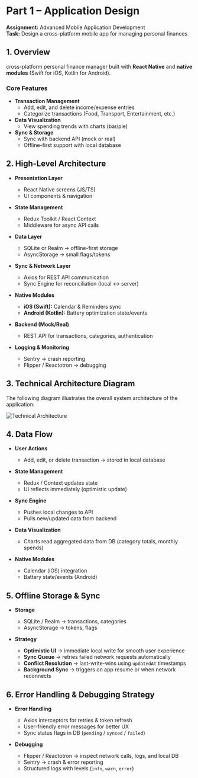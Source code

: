 # Part 1 – Application Design

**Assignment:** Advanced Mobile Application Development  
**Task:** Design a cross-platform mobile app for managing personal finances  

## 1. Overview
cross-platform personal finance manager built with **React Native** and **native modules** (Swift for iOS, Kotlin for Android).  

### Core Features
- **Transaction Management**
  - Add, edit, and delete income/expense entries
  - Categorize transactions (Food, Transport, Entertainment, etc.)
- **Data Visualization**
  - View spending trends with charts (bar/pie)
- **Sync & Storage**
  - Sync with backend API (mock or real)
  - Offline-first support with local database

## 2. High-Level Architecture

- **Presentation Layer**
  - React Native screens (JS/TS)
  - UI components & navigation

- **State Management**
  - Redux Toolkit / React Context
  - Middleware for async API calls

- **Data Layer**
  - SQLite or Realm → offline-first storage
  - AsyncStorage → small flags/tokens

- **Sync & Network Layer**
  - Axios for REST API communication
  - Sync Engine for reconciliation (local ↔ server)

- **Native Modules**
  - **iOS (Swift):** Calendar & Reminders sync
  - **Android (Kotlin):** Battery optimization state/events

- **Backend (Mock/Real)**
  - REST API for transactions, categories, authentication

- **Logging & Monitoring**
  - Sentry → crash reporting
  - Flipper / Reactotron → debugging


## 3. Technical Architecture Diagram

The following diagram illustrates the overall system architecture of the application:  

![Technical Architecture](./assets/architecture-diagram.png)


## 4. Data Flow

- **User Actions**
  - Add, edit, or delete transaction → stored in local database

- **State Management**
  - Redux / Context updates state
  - UI reflects immediately (optimistic update)

- **Sync Engine**
  - Pushes local changes to API
  - Pulls new/updated data from backend

- **Data Visualization**
  - Charts read aggregated data from DB (category totals, monthly spends)

- **Native Modules**
  - Calendar (iOS) integration
  - Battery state/events (Android)

## 5. Offline Storage & Sync

- **Storage**
  - SQLite / Realm → transactions, categories
  - AsyncStorage → tokens, flags

- **Strategy**
  - **Optimistic UI** → immediate local write for smooth user experience
  - **Sync Queue** → retries failed network requests automatically
  - **Conflict Resolution** → last-write-wins using `updatedAt` timestamps
  - **Background Sync** → triggers on app resume or when network reconnects


## 6. Error Handling & Debugging Strategy

- **Error Handling**
  - Axios interceptors for retries & token refresh
  - User-friendly error messages for better UX
  - Sync status flags in DB (`pending` / `synced` / `failed`)

- **Debugging**
  - Flipper / Reactotron → inspect network calls, logs, and local DB
  - Sentry → crash & error reporting
  - Structured logs with levels (`info`, `warn`, `error`)

